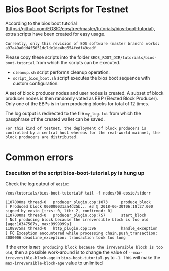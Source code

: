 # Bios Boot Scripts for Testnet

According to the bios boot tutorial (https://github.com/EOSIO/eos/tree/master/tutorials/bios-boot-tutorial),
extra scripts have been created for easy usage.

```
Currently, only this revision of EOS software (master branch) works: a97a49a0dd4f5051dc7de1de4bc654fedf49cadf
```

Please copy these scripts into the folder `$EOS_ROOT_DIR/tutorials/bios-boot-tutorial` from which the scripts can be executed.

* `cleanup.sh` script performs cleanup operation.
* `script_bios_boot.sh` script executes the bios boot sequence with custom configuration.

A set of block producer nodes and user nodes is created. A subset of block producer nodes is then randomly voted as EBP (Elected Block Producer). Only one of the EBPs is in turn producing blocks for total of 12 times.

The log output is redirected to the file `my_log.txt` from which the passphrase of the created wallet can be saved.

`For this kind of testnet, the deployment of block producers is controlled by
a central host whereas for the real-world mainnet, the block producers are
distributed.`

# Common errors

### Execution of the script bios-boot-tutorial.py is hung up

Check the log output of `eosio`:

`/eos/tutorials/bios-boot-tutorial# tail -f nodes/00-eosio/stderr`

```
1107000ms thread-0   producer_plugin.cpp:1073      produce_block        ] Produced block 000000031aa4d25b... #3 @ 2018-06-30T06:18:27.000 signed by eosio [trxs: 0, lib: 2, confirmed: 0]
1107000ms thread-0   producer_plugin.cpp:757       start_block          ] Not producing block because the irreversible block is too old [age:10347507s, max:9999999s]
1108975ms thread-0   http_plugin.cpp:396           handle_exception     ] FC Exception encountered while processing chain.push_transaction: 3080006 deadline_exception: transaction took too long
```

If the error is `Not producing block because the irreversible block is too
old`, then a possible work-around is to change the value of `--max-irreversible-block-age` in `bios-boot-tutorial.py` to `-1`.
This will make the `max-irreversible-block-age` value to unlimited

